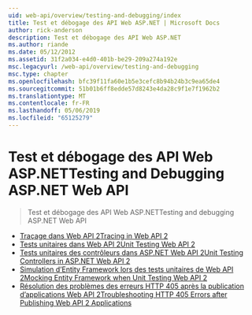 ```yaml
---
uid: web-api/overview/testing-and-debugging/index
title: Test et débogage des API Web ASP.NET | Microsoft Docs
author: rick-anderson
description: Test et débogage des API Web ASP.NET
ms.author: riande
ms.date: 05/12/2012
ms.assetid: 31f2a034-e4d0-401b-be29-209a274a192e
msc.legacyurl: /web-api/overview/testing-and-debugging
msc.type: chapter
ms.openlocfilehash: bfc39f11fa60e1b5e3cefc8b94b24b3c9ea65de4
ms.sourcegitcommit: 51b01b6ff8edde57d8243e4da28c9f1e7f1962b2
ms.translationtype: MT
ms.contentlocale: fr-FR
ms.lasthandoff: 05/06/2019
ms.locfileid: "65125279"
---
```

# <a name="testing-and-debugging-aspnet-web-api"></a><span data-ttu-id="3cd51-103">Test et débogage des API Web ASP.NET</span><span class="sxs-lookup"><span data-stu-id="3cd51-103">Testing and Debugging ASP.NET Web API</span></span>

> <span data-ttu-id="3cd51-104">Test et débogage des API Web ASP.NET</span><span class="sxs-lookup"><span data-stu-id="3cd51-104">Testing and debugging ASP.NET Web API</span></span>

- [<span data-ttu-id="3cd51-105">Traçage dans Web API 2</span><span class="sxs-lookup"><span data-stu-id="3cd51-105">Tracing in Web API 2</span></span>](tracing-in-aspnet-web-api.md)
- [<span data-ttu-id="3cd51-106">Tests unitaires dans Web API 2</span><span class="sxs-lookup"><span data-stu-id="3cd51-106">Unit Testing Web API 2</span></span>](unit-testing-with-aspnet-web-api.md)
- [<span data-ttu-id="3cd51-107">Tests unitaires des contrôleurs dans ASP.NET Web API 2</span><span class="sxs-lookup"><span data-stu-id="3cd51-107">Unit Testing Controllers in ASP.NET Web API 2</span></span>](unit-testing-controllers-in-web-api.md)
- [<span data-ttu-id="3cd51-108">Simulation d’Entity Framework lors des tests unitaires de Web API 2</span><span class="sxs-lookup"><span data-stu-id="3cd51-108">Mocking Entity Framework when Unit Testing Web API 2</span></span>](mocking-entity-framework-when-unit-testing-aspnet-web-api-2.md)
- [<span data-ttu-id="3cd51-109">Résolution des problèmes des erreurs HTTP 405 après la publication d’applications Web API 2</span><span class="sxs-lookup"><span data-stu-id="3cd51-109">Troubleshooting HTTP 405 Errors after Publishing Web API 2 Applications</span></span>](troubleshooting-http-405-errors-after-publishing-web-api-applications.md)
